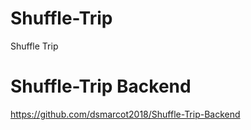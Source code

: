 # Shuffle-Trip
Shuffle Trip

# Shuffle-Trip Backend
https://github.com/dsmarcot2018/Shuffle-Trip-Backend
